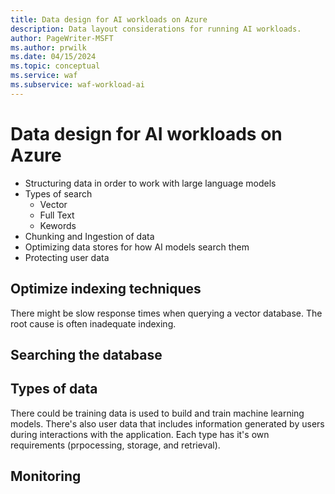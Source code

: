 ```yaml
---
title: Data design for AI workloads on Azure
description: Data layout considerations for running AI workloads.
author: PageWriter-MSFT
ms.author: prwilk
ms.date: 04/15/2024
ms.topic: conceptual
ms.service: waf
ms.subservice: waf-workload-ai
---
```


# Data design for AI workloads on Azure


- Structuring data in order to work with large language models
- Types of search
    - Vector
    - Full Text 
    - Kewords
- Chunking and Ingestion of data
- Optimizing data stores for how AI models search them
- Protecting user data


## Optimize indexing techniques

 There might be slow response times when querying a vector database. The root cause is often inadequate indexing.

## Searching the database

## Types of data

There could be training data is used to build and train machine learning models. There's also  user data that includes information generated by users during interactions with the application. Each type has it's own requirements (prpocessing, storage, and retrieval). 


## Monitoring

